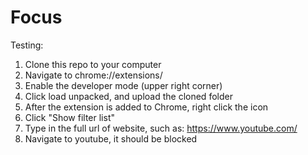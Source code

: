 # Focus
Testing:
1. Clone this repo to your computer
2. Navigate to chrome://extensions/
3. Enable the developer mode (upper right corner)
4. Click load unpacked, and upload the cloned folder
5. After the extension is added to Chrome, right click the icon
6. Click "Show filter list"
7. Type in the full url of website, such as: https://www.youtube.com/
8. Navigate to youtube, it should be blocked 
